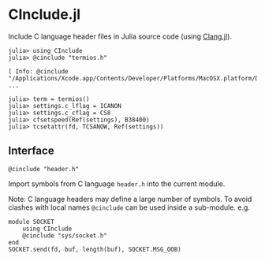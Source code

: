 # CInclude.jl

Include C language header files in Julia source code (using [Clang.jl](https://github.com/JuliaInterop/Clang.jl)).

```
julia> using CInclude
julia> @cinclude "termios.h"

[ Info: @cinclude "/Applications/Xcode.app/Contents/Developer/Platforms/MacOSX.platform/Developer/SDKs/MacOSX.sdk/usr/include/termios.h"
...

julia> term = termios()
julia> settings.c_lflag = ICANON
julia> settings.c_cflag = CS8
julia> cfsetspeed(Ref(settings), B38400)
julia> tcsetattr(fd, TCSANOW, Ref(settings))
```


## Interface

    @cinclude "header.h"

Import symbols from C language `header.h` into the current module.

Note: C language headers may define a large number of symbols. To avoid
clashes with local names `@cinclude` can be used inside a sub-module. e.g.

    module SOCKET
        using CInclude
        @cinclude "sys/socket.h"
    end
    SOCKET.send(fd, buf, length(buf), SOCKET.MSG_OOB)



